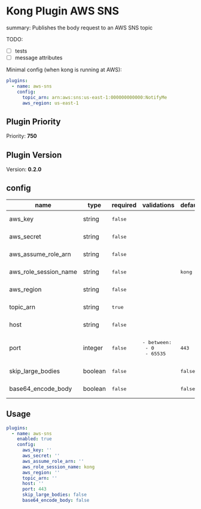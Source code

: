 # Kong Plugin AWS SNS

summary: Publishes the body request to an AWS SNS topic

TODO:

- [ ] tests
- [ ] message attributes

Minimal config (when kong is running at AWS):

```yaml
plugins:
  - name: aws-sns
    config:
      topic_arn: arn:aws:sns:us-east-1:000000000000:NotifyMe
      aws_region: us-east-1
```

<!-- BEGINNING OF KONG-PLUGIN DOCS HOOK -->
## Plugin Priority

Priority: **750**

## Plugin Version

Version: **0.2.0**

## config

| name | type | required | validations | default |
|-----|-----|-----|-----|-----|
| aws_key | string | <pre>false</pre> |  |  |
| aws_secret | string | <pre>false</pre> |  |  |
| aws_assume_role_arn | string | <pre>false</pre> |  |  |
| aws_role_session_name | string | <pre>false</pre> |  | <pre>kong</pre> |
| aws_region | string | <pre>false</pre> |  |  |
| topic_arn | string | <pre>true</pre> |  |  |
| host | string | <pre>false</pre> |  |  |
| port | integer | <pre>false</pre> | <pre>- between:<br/>  - 0<br/>  - 65535</pre> | <pre>443</pre> |
| skip_large_bodies | boolean | <pre>false</pre> |  | <pre>false</pre> |
| base64_encode_body | boolean | <pre>false</pre> |  | <pre>false</pre> |

## Usage

```yaml
plugins:
  - name: aws-sns
    enabled: true
    config:
      aws_key: ''
      aws_secret: ''
      aws_assume_role_arn: ''
      aws_role_session_name: kong
      aws_region: ''
      topic_arn: ''
      host: ''
      port: 443
      skip_large_bodies: false
      base64_encode_body: false

```
<!-- END OF KONG-PLUGIN DOCS HOOK -->
